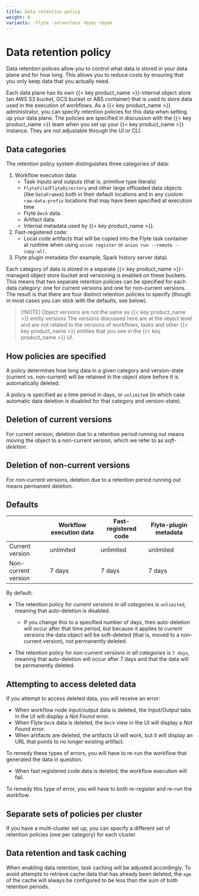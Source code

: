 ```yaml
---
title: Data retention policy
weight: 8
variants: -flyte -serverless +byoc +byok
---
```


# Data retention policy

Data retention polices allow you to control what data is stored in your data plane and for how long.
This allows you to reduce costs by ensuring that you only keep data that you actually need.

Each data plane has its own {{< key product_name >}}-internal object store (an AWS S3 bucket, GCS bucket or ABS container) that is used to store data used in the execution of workflows.
As a {{< key product_name >}} administrator, you can specify retention policies for this data when setting up your data plane.
The policies are specified in discussion with the {{< key product_name >}} team when you set up your {{< key product_name >}} instance.
They are not adjustable through the UI or CLI.

## Data categories

The retention policy system distinguishes three categories of data:

1. Workflow execution data:
   - Task inputs and outputs (that is, primitive type literals)
   - `FlyteFile`/`FlyteDirectory` and other large offloaded data objects (like `DataFrame`s) both in their default locations and in any custom `raw-data-prefix` locations that may have been specified at execution time
   - Flyte `Deck` data.
   - Artifact data.
   - Internal metadata used by {{< key product_name >}}.
2. Fast-registered code:
   - Local code artifacts that will be copied into the Flyte task container at runtime when using `union register` or `union run --remote --copy-all`.
3. Flyte plugin metadata (for example, Spark history server data).

Each category of data is stored in a separate {{< key product_name >}}-managed object store bucket and versioning is enabled on these buckets.
This means that two separate retention policies can be specified for each data category: one for current versions and one for non-current versions.
The result is that there are four distinct retention policies to specify (though in most cases you can stick with the defaults, see below).

> [!NOTE] Object versions are not the same as {{< key product_name >}} entity versions
> The versions discussed here are at the object level and are not related to the versions of workflows,
> tasks and other {{< key product_name >}} entities that you see in the {{< key product_name >}} UI.

## How policies are specified

A policy determines how long data in a given category and version-state (current vs. non-current) will be retained in the object store before it is automatically deleted.

A policy is specified as a time period in days, or `unlimited` (in which case automatic data deletion is disabled for that category and version-state).

## Deletion of current versions

For current version, deletion due to a retention period running out means moving the object to a non-current version, which we refer to as _soft-deletion_.

## Deletion of non-current versions

For non-current versions, deletion due to a retention period running out means permanent deletion.

## Defaults

|                     | Workflow execution data | Fast-registered code | Flyte-plugin metadata |
| ------------------- | ----------------------- | -------------------- | --------------------- |
| Current version     | unlimited               | unlimited            | unlimited             |
| Non-current version | 7 days                  | 7 days               | 7 days                |

By default:

- The retention policy for _current versions in all categories_ is `unlimited`, meaning that auto-deletion is disabled.

  - If you change this to a specified number of days, then auto-deletion will occur after that time period, but because it applies to current versions the data object will be soft-deleted (that is, moved to a non-current version), not permanently deleted.

- The retention policy for _non-current versions in all categories_ is `7 days`, meaning that auto-deletion will occur after 7 days and that the data will be permanently deleted.

## Attempting to access deleted data

If you attempt to access deleted data, you will receive an error:

- When workflow node input/output data is deleted, the Input/Output tabs in the UI will display a _Not Found_ error.
- When Flyte `Deck` data is deleted, the `Deck` view in the UI will display a _Not Found_ error.
- When artifacts are deleted, the artifacts UI will work, but it will display an URL that points to no longer existing artifact.

To remedy these types of errors, you will have to re-run the workflow that generated the data in question.

- When fast registered code data is deleted, the workflow execution will fail.

To remedy this type of error, you will have to both re-register and re-run the workflow.

## Separate sets of policies per cluster

If you have a multi-cluster set up, you can specify a different set of retention policies (one per category) for each cluster.

## Data retention and task caching

When enabling data retention, task caching will be adjusted accordingly. To avoid attempts to retrieve cache data that has already been deleted, the `age` of the cache will always be configured to be less than the sum of both retention periods.
